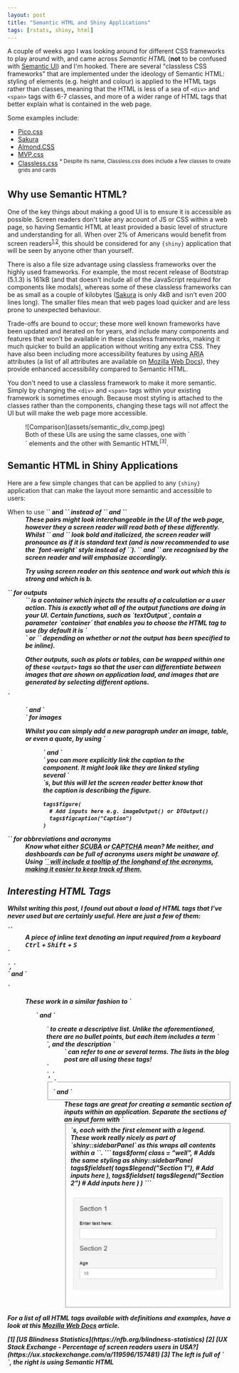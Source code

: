 ```yaml
---
layout: post
title: "Semantic HTML and Shiny Applications"
tags: [rstats, shiny, html]
---
```


A couple of weeks ago I was looking around for different CSS frameworks to play around with, and came across *Semantic HTML* (**not** to be confused with [Semantic UI](https://semantic-ui.com/)) and I'm hooked. There are several "classless CSS frameworks" that are implemented under the ideology of Semantic HTML: styling of elements (e.g. height and colour) is applied to the HTML tags rather than classes, meaning that the HTML is less of a sea of `<div>` and `<span>` tags with 6-7 classes, and more of a wider range of HTML tags that better explain what is contained in the web page.

Some examples include:

- [Pico.css](https://picocss.com/)
- [Sakura](https://oxal.org/projects/sakura/)
- [Almond.CSS](https://alvaromontoro.github.io/almond.css/demo/)
- [MVP.css](https://andybrewer.github.io/mvp/)
- [Classless.css](https://classless.de/) <sup>* Despite its name, Classless.css does include a few classes to create grids and cards</sup>

## Why use Semantic HTML?

One of the key things about making a good UI is to ensure it is accessible as possible. Screen readers don't take any account of JS or CSS within a web page, so having Semantic HTML at least provided a basic level of structure and understanding for all. When over 2% of Americans would benefit from screen readers<sup>[1](https://nfb.org/blindness-statistics),[2](https://ux.stackexchange.com/a/119596/157481)</sup>, this should be considered for any `{shiny}` application that will be seen by anyone other than yourself.

There is also a file size advantage using classless frameworks over the highly used frameworks. For example, the most recent release of Bootstrap (5.1.3) is 161kB (and that doesn't include all of the JavaScript required for components like modals), whereas some of these classless frameworks can be as small as a couple of kilobytes ([Sakura](https://github.com/oxalorg/sakura) is only 4kB and isn't even 200 lines long). The smaller files mean that web pages load quicker and are less prone to unexpected behaviour.

Trade-offs are bound to occur; these more well known frameworks have been updated and iterated on for years, and include many components and features that won't be available in these classless frameworks, making it much quicker to build an application without writing any extra CSS. They have also been including more accessibility features by using <abbr title="Accessible Rich Internet Applications">ARIA</abbr> attributes (a list of all attributes are available on [Mozilla Web Docs](https://developer.mozilla.org/en-US/docs/web/Accessibility/ARIA/Attributes)), they provide enhanced accessibility compared to Semantic HTML.

You don't need to use a classless framework to make it more semantic. Simply by changing the `<div>` and `<span>` tags within your existing framework is sometimes enough. Because most styling is attached to the classes rather than the components, changing these tags will not affect the UI but will make the web page more accessible.

<figure>
![Comparison](assets/semantic_div_comp.jpeg)
<figcaption>
Both of these UIs are using the same classes, one with `<div>` elements and the other with Semantic HTML<sup>[3]</sup>.
</figcaption>
</figure>

## Semantic HTML in Shiny Applications

Here are a few simple changes that can be applied to any `{shiny}` application that can make the layout more semantic and accessible to users:

<dl>
<dt>
When to use `<strong>` and `<em>` instead of `<b>` and `<i>`
</dt>
<dd>
These pairs might look interchangeable in the UI of the web page, however they a screen reader will read both of these differently. Whilst `<b>` and `<i>` look bold and italicized, the screen reader will pronounce as if it is standard text (and is now recommended to use the `font-weight` style instead of `<b>`). `<strong>` and `<em>` are recognised by the screen reader and will emphasize accordingly.

Try using screen reader on <b>this</b> sentence and work out which <strong>this</strong> is strong and which is b. 
</dd>
<dt>
`<output>` for outputs
</dt>
<dd>
`<output>` is a container which injects the results of a calculation or a user action. This is exactly what all of the output functions are doing in your UI. Certain functions, such as `textOutput`, contain a parameter `container` that enables you to choose the HTML tag to use (by default it is `<div>` or `<span>` depending on whether or not the output has been specified to be inline).

Other outputs, such as plots or tables, can be wrapped within one of these `<output>` tags so that the user can differentiate between images that are shown on application load, and images that are generated by selecting different options.
</dd>
<dt>
`<figure>` and `<figcaption>` for images
</dt>
<dd>
Whilst you can simply add a new paragraph under an image, table, or even a quote, by using `<figure>` and `<figcaption>` you can more explicitly link the caption to the component. It might look like they are linked styling several `<div>`s, but this will let the screen reader better know that the caption is describing the figure.

```
tags$figure(
  # Add inputs here e.g. imageOutput() or DTOutput()
  tags$figcaption("Caption")
)
```
</dd>
<dt>
`<abbr>` for abbreviations and acronyms
</dt>
<dd>
Know what either <abbr title="Self-Contained Underwater Breathing Apparatus">SCUBA</abbr> or <abbr title="Completely Automated Public Turing Test to tell Computers and Humans Apart">CAPTCHA</abbr> mean? Me neither, and dashboards can be full of acronyms users might be unaware of. Using `<abbr title="longhand">` will include a tooltip of the longhand of the acronyms, making it easier to keep track of them.
</dd>
</dl>

## Interesting HTML Tags

Whilst writing this post, I found out about a load of HTML tags that I've never used but are certainly useful. Here are just a few of them:

<dl>
<dt>
`<kbd>`
</dt>
<dd>
A piece of inline text denoting an input required from a keyboard <kbd>Ctrl</kbd> + <kbd>Shift</kbd> + <kbd>S</kbd>
</dd>
<dt>
`<dl>`, `<dt>` and `<dl>`
</dt>
<dd>
These work in a similar fashion to `<ul>` and `<ol>` to create a descriptive list. Unlike the aforementioned, there are no bullet points, but each item includes a term `<dt>`, and the description `<dd>` can refer to one or several terms. The lists in the blog post are all using these tags!
</dd>
<dt>
`<form>`, `<fieldset>` and `<legend>`
</dt>
<dd>
These tags are great for creating a semantic section of inputs within an application. Separate the sections of an input form with `<fieldset>`s, each with the first element with a legend. These work really nicely as part of `shiny::sidebarPanel` as this wraps all contents within a `<form>`.
```
tags$form(
  class = "well", # Adds the same styling as shiny::sidebarPanel
  tags$fieldset(
    tags$legend("Section 1"),
    # Add inputs here
  ),
  tags$fieldset(
    tags$legend("Section 2")
    # Add inputs here
  )
)
```

![Example form using form, fieldset and legend HTML tags](assets/form_tags.jpeg)
</dd>
</dl>

For a list of all HTML tags available with definitions and examples, have a look at this [Mozilla Web Docs](https://developer.mozilla.org/en-US/docs/Web/HTML/Element) article.

<footer>
[1] [US Blindness Statistics](https://nfb.org/blindness-statistics)
[2] [UX Stack Exchange - Percentage of screen readers users in USA?](https://ux.stackexchange.com/a/119596/157481)
[3] The left is full of `<div>`, the right is using Semantic HTML
</footer>
